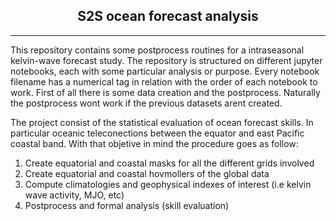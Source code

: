## <center> S2S ocean forecast analysis
---

This repository contains some postprocess routines for a intraseasonal kelvin-wave forecast study. The repository is structured on different jupyter notebooks, each with some particular analysis or purpose. Every notebook filename has a numerical tag in relation with the order of each notebook to work. First of all there is some data creation and the postprocess. Naturally the postprocess wont work if the previous datasets arent created. 

The project consist of the statistical evaluation of ocean forecast skills. In particular oceanic teleconections between the equator and east Pacific coastal band. With that objetive in mind the procedure goes as follow: 

1. Create equatorial and coastal masks for all the different grids involved
2. Create equatorial and coastal hovmollers of the global data
3. Compute climatologies and geophysical indexes of interest (i.e kelvin wave activity, MJO, etc)
4. Postprocess and formal analysis (skill evaluation)
